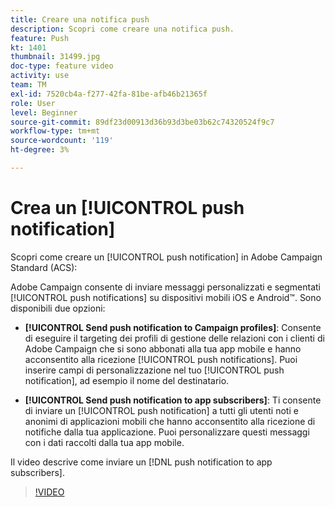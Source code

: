 ```yaml
---
title: Creare una notifica push
description: Scopri come creare una notifica push.
feature: Push
kt: 1401
thumbnail: 31499.jpg
doc-type: feature video
activity: use
team: TM
exl-id: 7520cb4a-f277-42fa-81be-afb46b21365f
role: User
level: Beginner
source-git-commit: 89df23d00913d36b93d3be03b62c74320524f9c7
workflow-type: tm+mt
source-wordcount: '119'
ht-degree: 3%

---
```


# Crea un [!UICONTROL push notification]

Scopri come creare un [!UICONTROL push notification] in Adobe Campaign Standard (ACS):

Adobe Campaign consente di inviare messaggi personalizzati e segmentati [!UICONTROL push notifications] su dispositivi mobili iOS e Android™. Sono disponibili due opzioni:

* **[!UICONTROL Send push notification to Campaign profiles]**: Consente di eseguire il targeting dei profili di gestione delle relazioni con i clienti di Adobe Campaign che si sono abbonati alla tua app mobile e hanno acconsentito alla ricezione [!UICONTROL push notifications]. Puoi inserire campi di personalizzazione nel tuo [!UICONTROL push notification], ad esempio il nome del destinatario.

* **[!UICONTROL Send push notification to app subscribers]**: Ti consente di inviare un [!UICONTROL push notification] a tutti gli utenti noti e anonimi di applicazioni mobili che hanno acconsentito alla ricezione di notifiche dalla tua applicazione. Puoi personalizzare questi messaggi con i dati raccolti dalla tua app mobile.

Il video descrive come inviare un [!DNL push notification to app subscribers].

>[!VIDEO](https://video.tv.adobe.com/v/31499?quality=12&learn=on)
